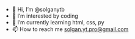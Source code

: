 - 👋 Hi, I’m @solganytb
- 👀 I’m interested by coding
- 🌱 I’m currently learning html, css, py
- 📫 How to reach me solgan.yt.pro@gmail.com

<!---
solganytb/solganytb is a ✨ special ✨ repository because its `README.md` (this file) appears on your GitHub profile.
You can click the Preview link to take a look at your changes.
--->
